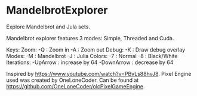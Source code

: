 # MandelbrotExplorer

Explore Mandelbrot and Jula sets.

Mandelbrot explorer features 3 modes: Simple, Threaded and Cuda.

Keys:
  Zoom:
    -Q : Zoom in
    -A : Zoom out
  Debug:
    -K : Draw debug overlay
  Modes: 
    -M : Mandelbrot
    -J : Julia
   Colors:
    -7 : Normal
    -8 : Black/White
   Iterations:
    -UpArrow : increase by 64
    -DownArrow : decrease by 64




Inspired by https://www.youtube.com/watch?v=PBvLs88hvJ8.
Pixel Engine used was created by OneLoneCoder. Can be found at https://github.com/OneLoneCoder/olcPixelGameEngine.

